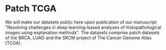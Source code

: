 # Patch TCGA

We will make our datasets public here upon publication of our manuscript "Resolving challenges in deep learning-based
analyses of histopathological images using explanation methods". The datasets comprise patch datasets of the BRCA, LUAD and the SKCM project of The Cancer Genome Atlas (TCGA).
